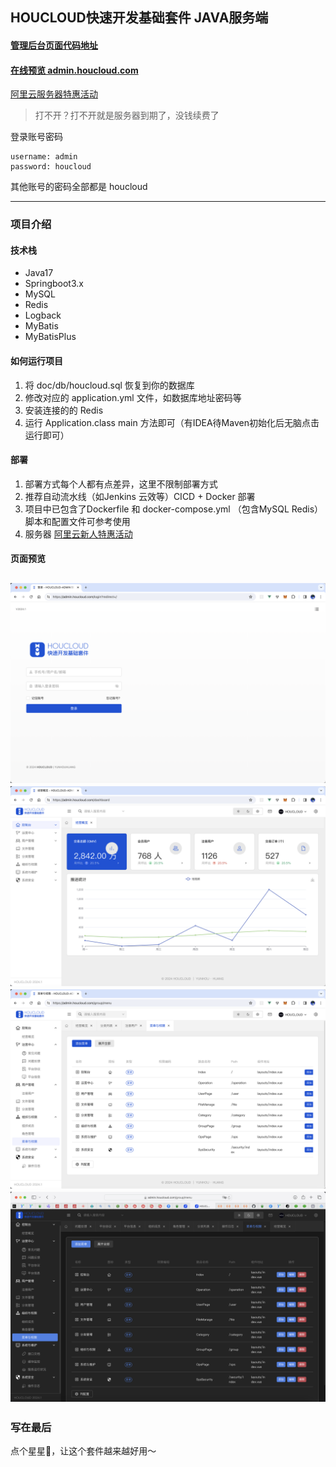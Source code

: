 ## HOUCLOUD快速开发基础套件 JAVA服务端

#### [管理后台页面代码地址](https://gitee.com/houcloud/admin)

#### [在线预览 admin.houcloud.com](https://admin.houcloud.com)
[阿里云服务器特惠活动](https://www.aliyun.com/activity/new/index?userCode=cygt84r6)

> 打不开？打不开就是服务器到期了，没钱续费了

登录账号密码

```text
username: admin
password: houcloud
```

其他账号的密码全部都是 houcloud


---
### 项目介绍

#### 技术栈

- Java17
- Springboot3.x
- MySQL
- Redis
- Logback
- MyBatis
- MyBatisPlus


#### 如何运行项目
1. 将 doc/db/houcloud.sql 恢复到你的数据库
2. 修改对应的 application.yml 文件，如数据库地址密码等
3. 安装连接的的 Redis
4. 运行 Application.class main 方法即可（有IDEA待Maven初始化后无脑点击运行即可）


#### 部署
1. 部署方式每个人都有点差异，这里不限制部署方式
2. 推荐自动流水线（如Jenkins 云效等）CICD + Docker 部署 
3. 项目中已包含了Dockerfile 和 docker-compose.yml （包含MySQL Redis） 脚本和配置文件可参考使用
4. 服务器 [阿里云新人特惠活动](https://www.aliyun.com/activity/new/index?userCode=cygt84r6)


#### 页面预览
![page1.png](docs%2Fimages%2Fpage1.png)
![page2.png](docs%2Fimages%2Fpage2.png)
![page3.png](docs%2Fimages%2Fpage3.png)
![page4.png](docs%2Fimages%2Fpage4.png)
---
### 写在最后

点个星星🌟，让这个套件越来越好用～
